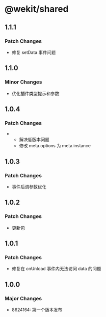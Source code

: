 # @wekit/shared

## 1.1.1

### Patch Changes

- 修复 setData 事件问题

## 1.1.0

### Minor Changes

- 优化插件类型提示和参数

## 1.0.4

### Patch Changes

- - 解决低版本问题
  - 修改 meta.options 为 meta.instance

## 1.0.3

### Patch Changes

- 事件后调参数优化

## 1.0.2

### Patch Changes

- 更新包

## 1.0.1

### Patch Changes

- 修复在 onUnload 事件内无法访问 data 的问题

## 1.0.0

### Major Changes

- 8624164: 第一个版本发布
